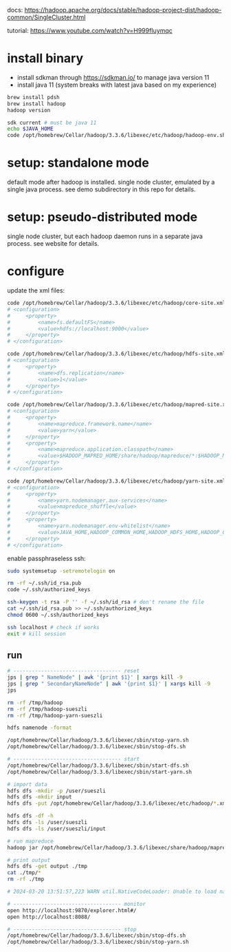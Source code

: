 docs: https://hadoop.apache.org/docs/stable/hadoop-project-dist/hadoop-common/SingleCluster.html

tutorial: https://www.youtube.com/watch?v=H999fIuymqc

# install binary

- install sdkman through https://sdkman.io/ to manage java version 11
- install java 11 (system breaks with latest java based on my experience)

```bash
brew install pdsh
brew install hadoop
hadoop version

sdk current # must be java 11
echo $JAVA_HOME
code /opt/homebrew/Cellar/hadoop/3.3.6/libexec/etc/hadoop/hadoop-env.sh # add JAVA_HOME to `export JAVA_HOME=` line
```

# setup: standalone mode

default mode after hadoop is installed. single node cluster, emulated by a single java process. see demo subdirectory in this repo for details.

# setup: pseudo-distributed mode

single node cluster, but each hadoop daemon runs in a separate java process. see website for details.

# configure

update the xml files:

```bash
code /opt/homebrew/Cellar/hadoop/3.3.6/libexec/etc/hadoop/core-site.xml
# <configuration>
#     <property>
#         <name>fs.defaultFS</name>
#         <value>hdfs://localhost:9000</value>
#     </property>
# </configuration>

code /opt/homebrew/Cellar/hadoop/3.3.6/libexec/etc/hadoop/hdfs-site.xml
# <configuration>
#     <property>
#         <name>dfs.replication</name>
#         <value>1</value>
#     </property>
# </configuration>

code /opt/homebrew/Cellar/hadoop/3.3.6/libexec/etc/hadoop/mapred-site.xml
# <configuration>
#     <property>
#         <name>mapreduce.framework.name</name>
#         <value>yarn</value>
#     </property>
#     <property>
#         <name>mapreduce.application.classpath</name>
#         <value>$HADOOP_MAPRED_HOME/share/hadoop/mapreduce/*:$HADOOP_MAPRED_HOME/share/hadoop/mapreduce/lib/*</value>
#     </property>
# </configuration>

code /opt/homebrew/Cellar/hadoop/3.3.6/libexec/etc/hadoop/yarn-site.xml
# <configuration>
#     <property>
#         <name>yarn.nodemanager.aux-services</name>
#         <value>mapreduce_shuffle</value>
#     </property>
#     <property>
#         <name>yarn.nodemanager.env-whitelist</name>
#         <value>JAVA_HOME,HADOOP_COMMON_HOME,HADOOP_HDFS_HOME,HADOOP_CONF_DIR,CLASSPATH_PREPEND_DISTCACHE,HADOOP_YARN_HOME,HADOOP_HOME,PATH,LANG,TZ,HADOOP_MAPRED_HOME</value>
#     </property>
# </configuration>
```

enable passphraseless ssh:

```bash
sudo systemsetup -setremotelogin on

rm -rf ~/.ssh/id_rsa.pub
code ~/.ssh/authorized_keys

ssh-keygen -t rsa -P '' -f ~/.ssh/id_rsa # don't rename the file
cat ~/.ssh/id_rsa.pub >> ~/.ssh/authorized_keys
chmod 0600 ~/.ssh/authorized_keys

ssh localhost # check if works
exit # kill session
```

## run

```bash
# ----------------------------------- reset
jps | grep " NameNode" | awk '{print $1}' | xargs kill -9
jps | grep " SecondaryNameNode" | awk '{print $1}' | xargs kill -9
jps

rm -rf /tmp/hadoop
rm -rf /tmp/hadoop-sueszli
rm -rf /tmp/hadoop-yarn-sueszli

hdfs namenode -format

/opt/homebrew/Cellar/hadoop/3.3.6/libexec/sbin/stop-yarn.sh
/opt/homebrew/Cellar/hadoop/3.3.6/libexec/sbin/stop-dfs.sh

# ----------------------------------- start
/opt/homebrew/Cellar/hadoop/3.3.6/libexec/sbin/start-dfs.sh
/opt/homebrew/Cellar/hadoop/3.3.6/libexec/sbin/start-yarn.sh

# import data
hdfs dfs -mkdir -p /user/sueszli
hdfs dfs -mkdir input
hdfs dfs -put /opt/homebrew/Cellar/hadoop/3.3.6/libexec/etc/hadoop/*.xml input

hdfs dfs -df -h
hdfs dfs -ls /user/sueszli
hdfs dfs -ls /user/sueszli/input

# run mapreduce
hadoop jar /opt/homebrew/Cellar/hadoop/3.3.6/libexec/share/hadoop/mapreduce/hadoop-mapreduce-examples-3.3.6.jar grep input output 'dfs[a-z.]+'

# print output
hdfs dfs -get output ./tmp
cat ./tmp/*
rm -rf ./tmp

# 2024-03-20 13:51:57,223 WARN util.NativeCodeLoader: Unable to load native-hadoop library for your platform... using builtin-java classes where applicable

# ----------------------------------- monitor
open http://localhost:9870/explorer.html#/
open http://localhost:8088/

# ----------------------------------- stop
/opt/homebrew/Cellar/hadoop/3.3.6/libexec/sbin/stop-dfs.sh
/opt/homebrew/Cellar/hadoop/3.3.6/libexec/sbin/stop-yarn.sh
```
